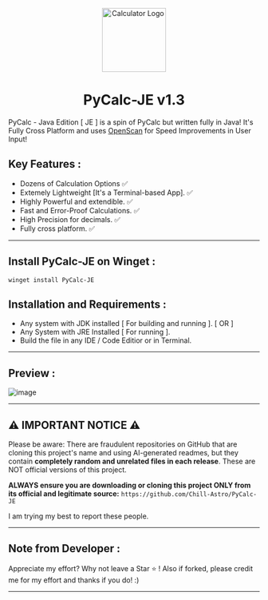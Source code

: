 <p align="center">
  <img src="https://github.com/Chill-Astro/PyCalc-JE/blob/main/PyCalc-JE.ico" width="128px" height="128px" alt="Calculator Logo">
</p>
<h1 align="center">PyCalc-JE v1.3</h1>

PyCalc - Java Edition [ JE ] is a spin of PyCalc but written fully in Java! It's Fully Cross Platform and uses [OpenScan](https://github.com/Chill-Astro/OpenScan/) for Speed Improvements in User Input!

## Key Features :

- Dozens of Calculation Options ✅
- Extemely Lightweight [It's a Terminal-based App]. ✅
- Highly Powerful and extendible. ✅
- Fast and Error-Proof Calculations. ✅
- High Precision for decimals. ✅
- Fully cross platform. ✅

---

## Install PyCalc-JE on Winget :

    winget install PyCalc-JE

## Installation and Requirements :

- Any system with JDK installed [ For building and running ].
  [ OR ]
- Any System with JRE Installed [ For running ].
- Build the file in any IDE / Code Editior or in Terminal.

---

## Preview :

![image](https://github.com/user-attachments/assets/7aade0c8-a4ac-437c-aac8-a77731933dee)

---

## ⚠️ IMPORTANT NOTICE ⚠️

Please be aware: There are fraudulent repositories on GitHub that are cloning this project's name and using AI-generated readmes, but they contain **completely random and unrelated files in each release**. These are NOT official versions of this project.

**ALWAYS ensure you are downloading or cloning this project ONLY from its official and legitimate source:**
`https://github.com/Chill-Astro/PyCalc-JE`

I am trying my best to report these people.

---

## Note from Developer :

Appreciate my effort? Why not leave a Star ⭐ ! Also if forked, please credit me for my effort and thanks if you do! :)

---
